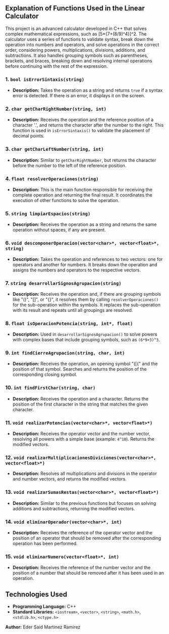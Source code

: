 ## Explanation of Functions Used in the Linear Calculator

This project is an advanced calculator developed in C++ that solves complex mathematical expressions, such as [5*{7+(8/9)^4}]^2. The calculator uses a series of functions to validate syntax, break down the operation into numbers and operators, and solve operations in the correct order, considering powers, multiplications, divisions, additions, and subtractions. It also handles grouping symbols such as parentheses, brackets, and braces, breaking down and resolving internal operations before continuing with the rest of the expression.

### 1. `bool isErrorSintaxis(string)`
- **Description:** Takes the operation as a string and returns `true` if a syntax error is detected. If there is an error, it displays it on the screen.

### 2. `char getCharRightNumber(string, int)`
- **Description:** Receives the operation and the reference position of a character '.', and returns the character after the number to the right. This function is used in `isErrorSintaxis()` to validate the placement of decimal points.

### 3. `char getCharLeftNumber(string, int)`
- **Description:** Similar to `getCharRightNumber`, but returns the character before the number to the left of the reference position.

### 4. `float resolverOperaciones(string)`
- **Description:** This is the main function responsible for receiving the complete operation and returning the final result. It coordinates the execution of other functions to solve the operation.

### 5. `string limpiarEspacios(string)`
- **Description:** Receives the operation as a string and returns the same operation without spaces, if any are present.

### 6. `void descomponerOperacion(vector<char>*, vector<float>*, string)`
- **Description:** Takes the operation and references to two vectors: one for operators and another for numbers. It breaks down the operation and assigns the numbers and operators to the respective vectors.

### 7. `string desarrollarSignosAgrupacion(string)`
- **Description:** Receives the operation and, if there are grouping symbols like "()", "[]", or "{}", it resolves them by calling `resolverOperaciones()` for the sub-operation within the symbols. It replaces the sub-operation with its result and repeats until all groupings are resolved.

### 8. `float isOperacionPotencia(string, int*, float)`
- **Description:** Used in `desarrollarSignosAgrupacion()` to solve powers with complex bases that include grouping symbols, such as `(6*9+3)^3`.

### 9. `int findCierreAgrupacion(string, char, int)`
- **Description:** Receives the operation, an opening symbol "([{" and the position of that symbol. Searches and returns the position of the corresponding closing symbol.

### 10. `int findFirstChar(string, char)`
- **Description:** Receives the operation and a character. Returns the position of the first character in the string that matches the given character.

### 11. `void realizarPotencias(vector<char>*, vector<float>*)`
- **Description:** Receives the operator vector and the number vector, resolving all powers with a simple base (example: `4^10`). Returns the modified vectors.

### 12. `void realizarMultiplicacionesDiviciones(vector<char>*, vector<float>*)`
- **Description:** Resolves all multiplications and divisions in the operator and number vectors, and returns the modified vectors.

### 13. `void realizarSumasRestas(vector<char>*, vector<float>*)`
- **Description:** Similar to the previous functions but focuses on solving additions and subtractions, returning the modified vectors.

### 14. `void eliminarOperador(vector<char>*, int)`
- **Description:** Receives the reference of the operator vector and the position of an operator that should be removed after the corresponding operation has been performed.

### 15. `void eliminarNumero(vector<float>*, int)`
- **Description:** Receives the reference of the number vector and the position of a number that should be removed after it has been used in an operation.

## Technologies Used

- **Programming Language:** C++
- **Standard Libraries:** `<iostream>`, `<vector>`, `<string>`, `<math.h>`, `<stdlib.h>`, `<ctype.h>`

**Author:** Eder Said Martinez Ramirez
